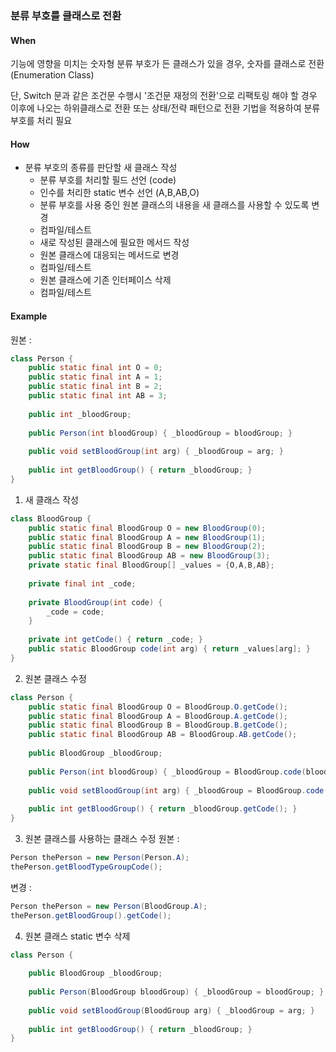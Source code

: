 ### 분류 부호를 클래스로 전환
#### When
기능에 영향을 미치는 숫자형 분류 부호가 든 클래스가 있을 경우, 숫자를 클래스로 전환 (Enumeration Class)

단, Switch 문과 같은 조건문 수행시 '조건문 재정의 전환'으로 리팩토링 해야 할 경우 이후에 나오는 하위클래스로 전환 또는 상태/전략 패턴으로 전환 기법을 적용하여 분류부호를 처리 필요  

#### How
- 분류 부호의 종류를 판단할 새 클래스 작성
  - 분류 부호를 처리할 필드 선언 (code)
  - 인수를 처리한 static 변수 선언 (A,B,AB,O)
  - 분류 부호를 사용 중인 원본 클래스의 내용을 새 클래스를 사용할 수 있도록 변경
  - 컴파일/테스트
  - 새로 작성된 클래스에 필요한 메서드 작성
  - 원본 클래스에 대응되는 메서드로 변경
  - 컴파일/테스트
  - 원본 클래스에 기존 인터페이스 삭제
  - 컴파일/테스트

#### Example
원본 :
```java
class Person {
    public static final int O = 0;
    public static final int A = 1;
    public static final int B = 2;
    public static final int AB = 3;
    
    public int _bloodGroup;
    
    public Person(int bloodGroup) { _bloodGroup = bloodGroup; }
    
    public void setBloodGroup(int arg) { _bloodGroup = arg; }
    
    public int getBloodGroup() { return _bloodGroup; }
}
```
1. 새 클래스 작성
```java
class BloodGroup {
    public static final BloodGroup O = new BloodGroup(0);
    public static final BloodGroup A = new BloodGroup(1);
    public static final BloodGroup B = new BloodGroup(2);
    public static final BloodGroup AB = new BloodGroup(3);
    private static final BloodGroup[] _values = {O,A,B,AB};
    
    private final int _code;
    
    private BloodGroup(int code) {
        _code = code;
    }
    
    private int getCode() { return _code; }
    public static BloodGroup code(int arg) { return _values[arg]; }
}
```
2. 원본 클래스 수정
```java
class Person {
    public static final BloodGroup O = BloodGroup.O.getCode();
    public static final BloodGroup A = BloodGroup.A.getCode();
    public static final BloodGroup B = BloodGroup.B.getCode();
    public static final BloodGroup AB = BloodGroup.AB.getCode();
    
    public BloodGroup _bloodGroup;
    
    public Person(int bloodGroup) { _bloodGroup = BloodGroup.code(bloodGroup); }
    
    public void setBloodGroup(int arg) { _bloodGroup = BloodGroup.code(arg); }
    
    public int getBloodGroup() { return _bloodGroup.getCode(); }
}
```

3. 원본 클래스를 사용하는 클래스 수정
원본 :
```java
Person thePerson = new Person(Person.A);
thePerson.getBloodTypeGroupCode();
```
변경 :
```java
Person thePerson = new Person(BloodGroup.A);
thePerson.getBloodGroup().getCode();
```

4. 원본 클래스 static 변수 삭제
```java
class Person {
    
    public BloodGroup _bloodGroup;
    
    public Person(BloodGroup bloodGroup) { _bloodGroup = bloodGroup; }
    
    public void setBloodGroup(BloodGroup arg) { _bloodGroup = arg; }
    
    public int getBloodGroup() { return _bloodGroup; }
}
```